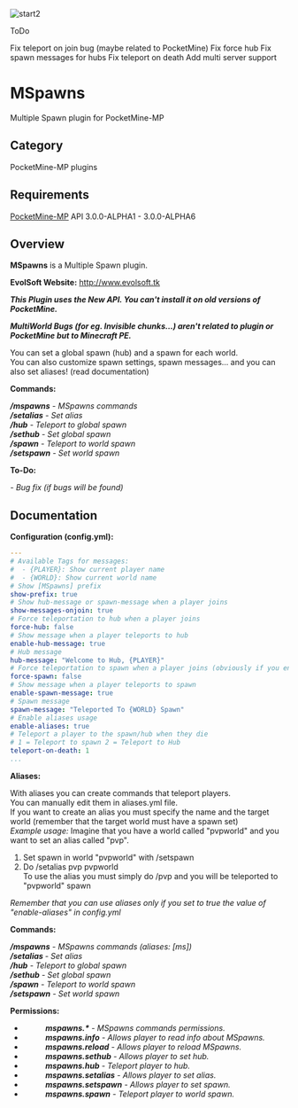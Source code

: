 ![start2](https://cloud.githubusercontent.com/assets/10303538/6315586/9463fa5c-ba06-11e4-8f30-ce7d8219c27d.png)

ToDo

 Fix teleport on join bug (maybe related to PocketMine)
 Fix force hub
 Fix spawn messages for hubs
 Fix teleport on death
 Add multi server support

# MSpawns

Multiple Spawn plugin for PocketMine-MP

## Category

PocketMine-MP plugins

## Requirements

[PocketMine-MP](https://github.com/pmmp/PocketMine-MP) API 3.0.0-ALPHA1 - 3.0.0-ALPHA6

## Overview

**MSpawns** is a Multiple Spawn plugin.

**EvolSoft Website:** http://www.evolsoft.tk

***This Plugin uses the New API. You can't install it on old versions of PocketMine.***<br>

***MultiWorld Bugs (for eg. Invisible chunks...) aren't related to plugin or PocketMine but to Minecraft PE.***

You can set a global spawn (hub) and a spawn for each world.<br>
You can also customize spawn settings, spawn messages... and you can also set aliases! (read documentation)

**Commands:**

***/mspawns*** *- MSpawns commands*<br>
***/setalias*** *- Set alias*<br>
***/hub*** *- Teleport to global spawn*<br>
***/sethub*** *- Set global spawn*<br>
***/spawn*** *- Teleport to world spawn*<br>
***/setspawn*** *- Set world spawn*<br>

**To-Do:**

*- Bug fix (if bugs will be found)*

## Documentation

**Configuration (config.yml):**

```yaml
---
# Available Tags for messages:
#  - {PLAYER}: Show current player name
#  - {WORLD}: Show current world name
# Show [MSpawns] prefix
show-prefix: true
# Show hub-message or spawn-message when a player joins
show-messages-onjoin: true
# Force teleportation to hub when a player joins
force-hub: false
# Show message when a player teleports to hub
enable-hub-message: true
# Hub message
hub-message: "Welcome to Hub, {PLAYER}"
# Force teleportation to spawn when a player joins (obviously if you enable force-hub, force-spawn won't work)
force-spawn: false
# Show message when a player teleports to spawn
enable-spawn-message: true
# Spawn message
spawn-message: "Teleported To {WORLD} Spawn"
# Enable aliases usage
enable-aliases: true
# Teleport a player to the spawn/hub when they die
# 1 = Teleport to spawn 2 = Teleport to Hub
teleport-on-death: 1
...
```

**Aliases:**

With aliases you can create commands that teleport players.<br>
You can manually edit them in aliases.yml file.<br>
If you want to create an alias you must specify the name and the target world (remember that the target world must have a spawn set)<br>
*Example usage:*
Imagine that you have a world called "pvpworld" and you want to set an alias called "pvp".<br>
1. Set spawn in world "pvpworld" with /setspawn<br>
2. Do /setalias pvp pvpworld<br>
To use the alias you must simply do /pvp and you will be teleported to "pvpworld" spawn<br>

*Remember that you can use aliases only if you set to true the value of "enable-aliases" in config.yml*

**Commands:**

***/mspawns*** *- MSpawns commands (aliases: [ms])*<br>
***/setalias <name> <target>*** *- Set alias*<br>
***/hub*** *- Teleport to global spawn*<br>
***/sethub*** *- Set global spawn*<br>
***/spawn*** *- Teleport to world spawn*<br>
***/setspawn*** *- Set world spawn*<br>

**Permissions:**

- <dd><i><b>mspawns.*</b> - MSpawns commands permissions.</i></dd>
- <dd><i><b>mspawns.info</b> - Allows player to read info about MSpawns.</i></dd>
- <dd><i><b>mspawns.reload</b> - Allows player to reload MSpawns.</i></dd>
- <dd><i><b>mspawns.sethub</b> - Allows player to set hub.</i></dd>
- <dd><i><b>mspawns.hub</b> - Teleport player to hub.</i></dd>
- <dd><i><b>mspawns.setalias</b> - Allows player to set alias.</i></dd>
- <dd><i><b>mspawns.setspawn</b> - Allows player to set spawn.</i></dd>
- <dd><i><b>mspawns.spawn</b> - Teleport player to world spawn.</i></dd>

